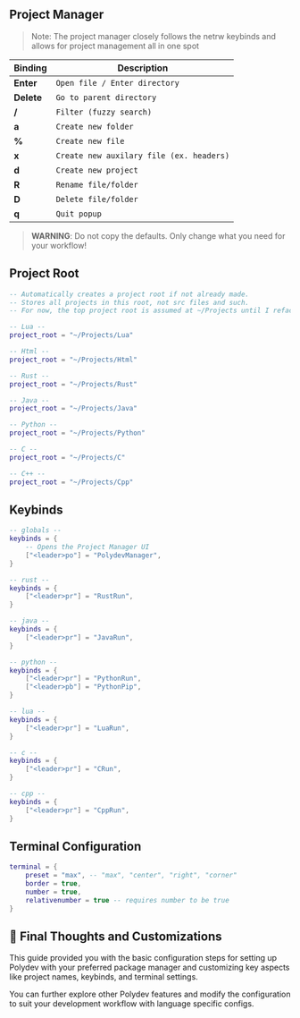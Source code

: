 ## **Project Manager**
> Note: The project manager closely follows the netrw keybinds and allows for project management all in one spot

| Binding          | Description   |
|------------------|-----------------|
| **Enter** | `Open file / Enter directory` |
| **Delete** | `Go to parent directory` |
| **/**    | `Filter (fuzzy search)` |
| **a**    | `Create new folder` |
| **%**    | `Create new file` |
| **x**    | `Create new auxilary file (ex. headers)` |
| **d**    | `Create new project` |
| **R**    | `Rename file/folder` |
| **D**    | `Delete file/folder` |
| **q**    | `Quit popup` |

> **WARNING**: Do not copy the defaults. Only change what you need for your workflow!

## **Project Root**
```lua
-- Automatically creates a project root if not already made.
-- Stores all projects in this root, not src files and such.
-- For now, the top project root is assumed at ~/Projects until I refactor my code.

-- Lua --
project_root = "~/Projects/Lua"

-- Html --
project_root = "~/Projects/Html"

-- Rust --
project_root = "~/Projects/Rust"

-- Java --
project_root = "~/Projects/Java"

-- Python --
project_root = "~/Projects/Python"

-- C --
project_root = "~/Projects/C"

-- C++ --
project_root = "~/Projects/Cpp"
```

## **Keybinds**

```lua
-- globals --
keybinds = {
    -- Opens the Project Manager UI
    ["<leader>po"] = "PolydevManager",
}

-- rust --
keybinds = {
    ["<leader>pr"] = "RustRun",
}

-- java --
keybinds = {
    ["<leader>pr"] = "JavaRun",
}

-- python --
keybinds = {
    ["<leader>pr"] = "PythonRun",
    ["<leader>pb"] = "PythonPip",
}

-- lua --
keybinds = {
    ["<leader>pr"] = "LuaRun",
}

-- c --
keybinds = {
    ["<leader>pr"] = "CRun",
}

-- cpp --
keybinds = {
    ["<leader>pr"] = "CppRun",
}

```

## **Terminal Configuration**
```lua
terminal = {
    preset = "max", -- "max", "center", "right", "corner"
    border = true,
    number = true,
    relativenumber = true -- requires number to be true
}
```

## 🚀 Final Thoughts and Customizations
This guide provided you with the basic configuration steps for setting up Polydev with your preferred package manager and customizing key aspects like project names, keybinds, and terminal settings.

You can further explore other Polydev features and modify the configuration to suit your development workflow with language specific configs.
